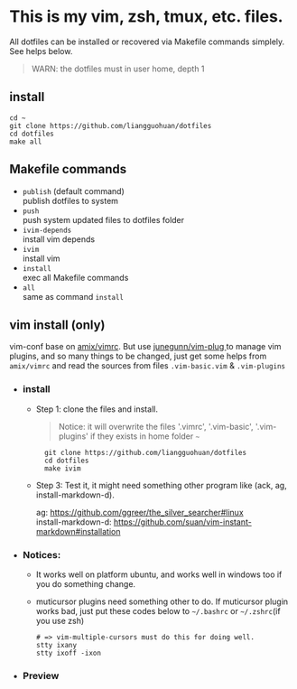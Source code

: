 This is my vim, zsh, tmux, etc. files.
===
All dotfiles can be installed or recovered via Makefile commands simplely. See helps below.
> WARN: the dotfiles must in user home, depth 1

## install
```
cd ~
git clone https://github.com/liangguohuan/dotfiles
cd dotfiles
make all
```

## Makefile commands
* `publish` (default command)  
    publish dotfiles to system
* `push`  
    push system updated files to dotfiles folder
* `ivim-depends`  
    install vim depends
* `ivim`  
    install vim
* `install`  
    exec all Makefile commands
* `all`  
    same as command `install`

## vim install (only)
vim-conf base on [amix/vimrc](https://github.com/amix/vimrc). But use [ junegunn/vim-plug ](https://github.com/junegunn/vim-plug) to manage vim plugins,
and so many things to be changed, just get some helps from `amix/vimrc` and read the sources from files `.vim-basic.vim` & `.vim-plugins`

* ### install

  - Step 1: clone the files and install.
    > Notice: it will overwrite the files '.vimrc', '.vim-basic', '.vim-plugins' if they exists in home folder `~`
  
          git clone https://github.com/liangguohuan/dotfiles
          cd dotfiles
          make ivim
  
  - Step 3: Test it, it might need something other program like (ack, ag, install-markdown-d).
  
      ag: https://github.com/ggreer/the_silver_searcher#linux  
      install-markdown-d: https://github.com/suan/vim-instant-markdown#installation

* ### Notices:
  - It works well on platform ubuntu, and works well in windows too if you do something change.
  - muticursor plugins need something other to do. If muticursor plugin works bad, just put these codes below to `~/.bashrc` or `~/.zshrc`(if you use zsh)

        # => vim-multiple-cursors must do this for doing well.
        stty ixany
        stty ixoff -ixon


* ### Preview
<div align="center">
<img alt="" src="https://raw.githubusercontent.com/liangguohuan/vim-zsh-tmux-conf/master/preview.png" />
<br><br>
</div>
